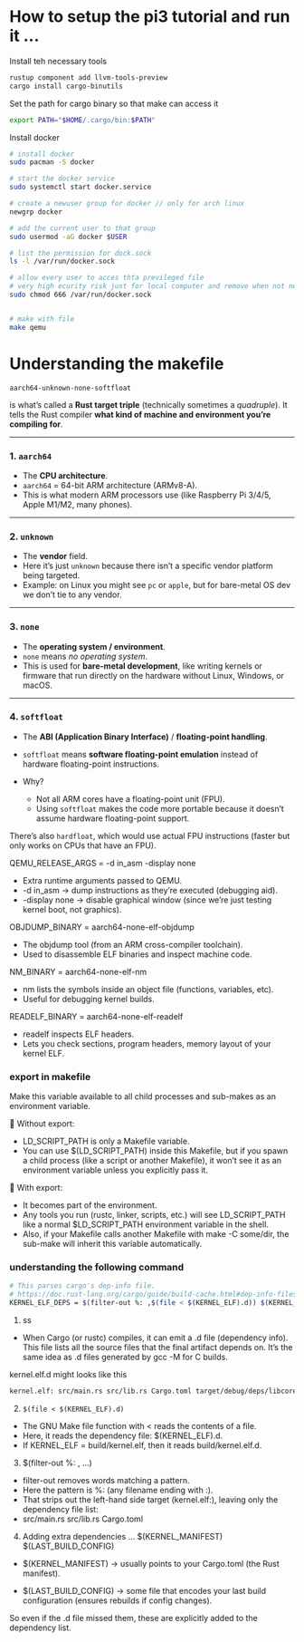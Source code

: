 # How to setup the pi3 tutorial and run it ...

Install teh necessary tools 
```bash
rustup component add llvm-tools-preview      
cargo install cargo-binutils
```

Set the path for cargo binary so that make can access it
```bash
export PATH="$HOME/.cargo/bin:$PATH"
```


Install docker
```bash
# install docker
sudo pacman -S docker

# start the docker service
sudo systemctl start docker.service

# create a newuser group for docker // only for arch linux
newgrp docker

# add the current user to that group
sudo usermod -aG docker $USER

# list the permission for dock.sock
ls -l /var/run/docker.sock 

# allow every user to acces thta previleged file
# very high ecurity risk just for local computer and remove when not needed
sudo chmod 666 /var/run/docker.sock 


# make with file
make qemu

```



# Understanding the makefile

```
aarch64-unknown-none-softfloat
```

is what’s called a **Rust target triple** (technically sometimes a *quadruple*). It tells the Rust compiler **what kind of machine and environment you’re compiling for**. 

---

### 1. `aarch64`

* The **CPU architecture**.
* `aarch64` = 64-bit ARM architecture (ARMv8-A).
* This is what modern ARM processors use (like Raspberry Pi 3/4/5, Apple M1/M2, many phones).

---

### 2. `unknown`

* The **vendor** field.
* Here it’s just `unknown` because there isn’t a specific vendor platform being targeted.
* Example: on Linux you might see `pc` or `apple`, but for bare-metal OS dev we don’t tie to any vendor.

---

### 3. `none`

* The **operating system / environment**.
* `none` means *no operating system*.
* This is used for **bare-metal development**, like writing kernels or firmware that run directly on the hardware without Linux, Windows, or macOS.

---

### 4. `softfloat`

* The **ABI (Application Binary Interface)** / **floating-point handling**.
* `softfloat` means **software floating-point emulation** instead of hardware floating-point instructions.
* Why?

  * Not all ARM cores have a floating-point unit (FPU).
  * Using `softfloat` makes the code more portable because it doesn’t assume hardware floating-point support.

There’s also `hardfloat`, which would use actual FPU instructions (faster but only works on CPUs that have an FPU).





QEMU_RELEASE_ARGS = -d in_asm -display none
- Extra runtime arguments passed to QEMU.
- -d in_asm → dump instructions as they’re executed (debugging aid).
- -display none → disable graphical window (since we’re just testing kernel boot, not graphics).


OBJDUMP_BINARY = aarch64-none-elf-objdump
- The objdump tool (from an ARM cross-compiler toolchain).
- Used to disassemble ELF binaries and inspect machine code.

NM_BINARY = aarch64-none-elf-nm
- nm lists the symbols inside an object file (functions, variables, etc).
- Useful for debugging kernel builds.

READELF_BINARY = aarch64-none-elf-readelf
- readelf inspects ELF headers.
- Lets you check sections, program headers, memory layout of your kernel ELF.

### export in makefile
Make this variable available to all child processes and sub-makes as an environment variable.

🔹 Without export:
- LD_SCRIPT_PATH is only a Makefile variable.
- You can use $(LD_SCRIPT_PATH) inside this Makefile, but if you spawn a child process (like a script or another Makefile), it won’t see it as an environment variable unless you explicitly pass it.

🔹 With export:
- It becomes part of the environment.
- Any tools you run (rustc, linker, scripts, etc.) will see LD_SCRIPT_PATH like a normal $LD_SCRIPT_PATH environment variable in the shell.
- Also, if your Makefile calls another Makefile with make -C some/dir, the sub-make will inherit this variable automatically.



### understanding the following command
```bash
# This parses cargo's dep-info file.
# https://doc.rust-lang.org/cargo/guide/build-cache.html#dep-info-files
KERNEL_ELF_DEPS = $(filter-out %: ,$(file < $(KERNEL_ELF).d)) $(KERNEL_MANIFEST) $(LAST_BUILD_CONFIG)
```
1. ss
- When Cargo (or rustc) compiles, it can emit a .d file (dependency info).
This file lists all the source files that the final artifact depends on.
It’s the same idea as .d files generated by gcc -M for C builds.

kernel.elf.d might looks like this
```bash
kernel.elf: src/main.rs src/lib.rs Cargo.toml target/debug/deps/libcore-...rlib
```

2. `$(file < $(KERNEL_ELF).d)`

- The GNU Make file function with < reads the contents of a file.
- Here, it reads the dependency file: $(KERNEL_ELF).d.
- If KERNEL_ELF = build/kernel.elf, then it reads build/kernel.elf.d.

3. $(filter-out %: , ...)

- filter-out removes words matching a pattern.
- Here the pattern is %: (any filename ending with :).
- That strips out the left-hand side target (kernel.elf:), leaving only the dependency file list:
- src/main.rs src/lib.rs Cargo.toml


4. Adding extra dependencies
... $(KERNEL_MANIFEST) $(LAST_BUILD_CONFIG)


- $(KERNEL_MANIFEST) → usually points to your Cargo.toml (the Rust manifest).

- $(LAST_BUILD_CONFIG) → some file that encodes your last build configuration (ensures rebuilds if config changes).

So even if the .d file missed them, these are explicitly added to the dependency list.